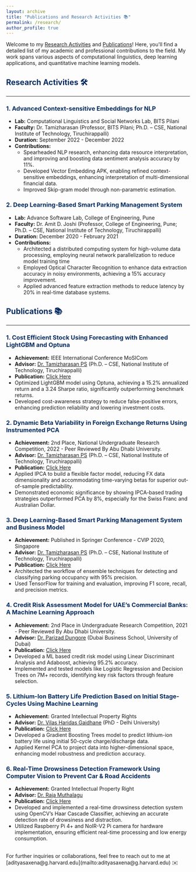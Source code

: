 ```yaml
---
layout: archive
title: "Publications and Research Activities 📚"
permalink: /research/
author_profile: true
---
```


Welcome to my [Research Activities](#researchactivities) and [Publications](#publications)! Here, you'll find a detailed list of my academic and professional contributions to the field. My work spans various aspects of computational linguistics, deep learning applications, and quantitative machine learning models. 

<a name="researchactivities"></a>

## <span style="color: #062C60;">Research Activities 🛠️</span>
---
### <span style="color: #062C60;">1. Advanced Context-sensitive Embeddings for NLP</span>
- **Lab:** Computational Linguistics and Social Networks Lab, BITS Pilani
- **Faculty:** Dr. Tamizharasan (Professor, BITS Pilani; Ph.D. – CSE, National Institute of Technology, Tiruchirappalli)
- **Duration:** September 2022 - December 2022
- **Contributions:**
  - Spearheaded NLP research, enhancing data resource interpretation, and improving and boosting data sentiment analysis accuracy by 11%.
  - Developed Vector Embedding APK, enabling refined context-sensitive embeddings, enhancing interpretation of multi-dimensional financial data.
  - Improved Skip-gram model through non-parametric estimation.

### <span style="color: #062C60;">2. Deep Learning-Based Smart Parking Management System</span>
- **Lab:** Advance Software Lab, College of Engineering, Pune
- **Faculty:** Dr. Amit D. Joshi (Professor, College of Engineering, Pune; Ph.D. – CSE, National Institute of Technology, Tiruchirappalli)
- **Duration:** December 2020 - February 2021
- **Contributions:**
  - Architected a distributed computing system for high-volume data processing, employing neural network parallelization to reduce model training time
  - Employed Optical Character Recognition to enhance data extraction accuracy in noisy environments, achieving a 15% accuracy improvement.
  - Applied advanced feature extraction methods to reduce latency by 20% in real-time database systems.
    
<a name="publications"></a>

## <span style="color: #062C60;">Publications 📚</span>
---
### <span style="color: #062C60;">1. Cost Efficient Stock Using Forecasting with Enhanced LightGBM and Optuna</span>
- **Achievement:** IEEE International Conference MoSICom
- **Advisor:** [Dr. Tamizharasan PS](https://universe.bits-pilani.ac.in/dubai/tamizharasan/Profile) (Ph.D. – CSE, National Institute of Technology, Tiruchirappalli)
- **Publication:** [Click Here](https://aditya-saxena-7.github.io/files/Research/files/Research/Cost_Efficient_Stock_Forecasting_with_Enhanced_LightGBM.pdf)
- Optimized LightGBM model using Optuna, achieving a 15.2% annualized return and a 3.24 Sharpe ratio, significantly outperforming benchmark returns.
- Developed cost-awareness strategy to reduce false-positive errors, enhancing prediction reliability and lowering investment costs.

### <span style="color: #062C60;">2. Dynamic Beta Variability in Foreign Exchange Returns Using Instrumented PCA</span>
- **Achievement:** 2nd Place, National Undergraduate Research Competition, 2022 - Peer Reviewed By Abu Dhabi University.
- **Advisor:** [Dr. Tamizharasan PS](https://universe.bits-pilani.ac.in/dubai/tamizharasan/Profile) (Ph.D. – CSE, National Institute of Technology, Tiruchirappalli)
- **Publication:** [Click Here](https://aditya-saxena-7.github.io/files/Research/files/Research/files/Research/Dynamic_Beta_Variability_in_Foreign_Exchange_Returns_Using_Instrumented_PCA.pdf)
- Applied IPCA to build a flexible factor model, reducing FX data dimensionality and accommodating time-varying betas for superior out-of-sample predictability.
- Demonstrated economic significance by showing IPCA-based trading strategies outperformed PCA by 8%, especially for the Swiss Franc and Australian Dollar.

### <span style="color: #062C60;">3. Deep Learning-Based Smart Parking Management System and Business Model</span>
- **Achievement:** Published in Springer Conference - CVIP 2020, Singapore
- **Advisor:** [Dr. Tamizharasan PS](https://universe.bits-pilani.ac.in/dubai/tamizharasan/Profile) (Ph.D. – CSE, National Institute of Technology, Tiruchirappalli)
- **Publication:** [Click Here](https://link.springer.com/chapter/10.1007/978-981-16-1103-2_11)
- Architected the workflow of ensemble techniques for detecting and classifying parking occupancy with 95% precision.
- Used TensorFlow for training and evaluation, improving F1 score, recall, and precision metrics.

### <span style="color: #062C60;">4. Credit Risk Assessment Model for UAE’s Commercial Banks: A Machine Learning Approach</span>
- **Achievement:** 2nd Place in Undergraduate Research Competition, 2021 - Peer Reviewed By Abu Dhabi University.
- **Advisor:** [Dr. Parizad Dungore](https://ud.ac.ae/ud_members/dr-parizad-dungore/) (Dubai Business School, University of Dubai)
- **Publication:** [Click Here](https://aditya-saxena-7.github.io/files/Research/files/Research/files/Research/Credit_Risk_Assessment_Model_for_UAEs_Commercial_Banks.pd)
- Developed a ML based credit risk model using Linear Discriminant Analysis and Adaboost, achieving 95.2% accuracy.
- Implemented and tested models like Logistic Regression and Decision Trees on 7M+ records, identifying key risk factors through feature selection.

### <span style="color: #062C60;">5. Lithium-Ion Battery Life Prediction Based on Initial Stage-Cycles Using Machine Learning</span>
- **Achievement:** Granted Intellectual Property Rights
- **Advisor:** [Dr. Vilas Haridas Gaidhane](https://universe.bits-pilani.ac.in/dubai/vhgaidhane/Profile) (PhD - Delhi University)
- **Publication:** [Click Here](https://aditya-saxena-7.github.io/files/Research/files/Research/files/Research/Lithium-Ion%20Battery%20Life%20Prediction%20Based%20on%20Initial%20Stage-Cycles%20Using%20%20Machine%20Learning.pdf)
- Developed a Gradient Boosting Trees model to predict lithium-ion battery life using initial 50-cycle charge/discharge data.
- Applied Kernel PCA to project data into higher-dimensional space, enhancing model robustness and prediction accuracy.

### <span style="color: #062C60;">6. Real-Time Drowsiness Detection Framework Using Computer Vision to Prevent Car & Road Accidents</span>
- **Achievement:** Granted Intellectual Property Right
- **Advisor:** [Dr. Raja Muthalagu](https://universe.bits-pilani.ac.in/dubai/raja/profile)
- **Publication:** [Click Here](https://aditya-saxena-7.github.io/files/Research/files/Research/files/Real-Time%20Drowsiness%20Detection%20Using%20Computer%20Vision%20and%20Raspberry%20Pi%20to%20Prevent%20Car%20%26%20Road%20Accidents%20.pdf)
- Developed and implemented a real-time drowsiness detection system using OpenCV’s Haar Cascade Classifier, achieving an accurate detection rate of drowsiness and distraction.
- Utilized Raspberry Pi 4+ and NoIR-V2 Pi camera for hardware implementation, ensuring efficient real-time processing and low energy consumption.

<br>
For further inquiries or collaborations, feel free to reach out to me at [adityasaxena@g.harvard.edu](mailto:adityasaxena@g.harvard.edu) ✉️
